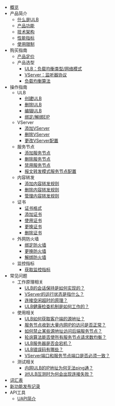 
* [概览](/ulb/README)
* 产品简介
    * [什么是ULB](/ulb/intro/whatisulb)
    * [产品功能](/ulb/intro/function)
    * [技术架构](/ulb/intro/architecture)
    * [性能指标](/ulb/intro/performance)
    * [使用限制](/ulb/intro/limit)
* 购买指南
    * [产品定价](/ulb/fast/price)
    * 产品选型
        * [ULB：负载均衡类型/网络模式](/ulb/fast/createulb/networktype)
        * [VServer：监听器协议](/ulb/fast/createulb/vservertype)
        * [负载均衡算法](/ulb/fast/createulb/algorithm)
* 操作指南
    * ULB
        * [创建ULB](/ulb/guide/ulb/createulb)
        * [删除ULB](/ulb/guide/ulb/deleteulb)
        * [编辑ULB](/ulb/guide/ulb/editulb)
        * [绑定/解绑EIP](/ulb/guide/ulb/eip)
    * VServer
        * [添加VServer](/ulb/guide/vserver/createvserver)
        * [删除VServer](/ulb/guide/vserver/deletevserver)
        * [更改VServer配置](/ulb/guide/vserver/editvserver)
    * 服务节点
        * [添加服务节点](/ulb/guide/realserver/addrealserver)
        * [删除服务节点](/ulb/guide/realserver/deleterealserver)
        * [禁用服务节点](/ulb/guide/realserver/disablerealserver)
        * [报文转发模式服务节点配置](/ulb/guide/realserver/editrealserver)
    * 内容转发
        * [添加内容转发规则](/ulb/guide/forwardpolicy/addrule)
        * [删除内容转发规则](/ulb/guide/forwardpolicy/deleterule)
        * [管理内容转发规则](/ulb/guide/forwardpolicy/editrule)
    * 证书
        * [证书格式](/ulb/guide/certificate/certificateformat)
        * [添加证书](/ulb/guide/certificate/addcertificate)
        * [使用证书](/ulb/guide/certificate/use)
        * [更换证书](/ulb/guide/certificate/replacecertificate)
        * [删除证书](/ulb/guide/certificate/deletecertificate)
    * 外网防火墙
        * [绑定防火墙](/ulb/guide/firewall/bindfirewall)
        * [更换防火墙](/ulb/guide/firewall/updatefirewall)
        * [解绑防火墙](/ulb/guide/firewall/unbindfirewall)
    * 监控指标
        * [获取监控指标](/ulb/guide/ulbmonitor/getmonitoring)
* 常见问题
   * 工作原理相关
        * [ULB的会话保持是如何实现的？](/ulb/faq/session)
        * [VServer的运行状态是指什么？](/ulb/faq/vserverstatus)
        * [连接空闲超时的原理？](/ulb/faq/idletimeout)
        * [ULB健康检查机制是如何工作的？](/ulb/faq/ulbhealthcheck)
   * 使用相关
        * [ULB如何获取客户端的源地址？](/ulb/faq/sourceip)
        * [服务节点收到大量内网IP的访问是否正常？](/ulb/faq/intranetip)
        * [如何禁止某些源地址访问后端服务节点？](/ulb/faq/firewall)
        * [轮询算法能否使所有服务节点请求数均衡？](/ulb/faq/pollingalgorithm)
        * [ULB服务器是否会宕机？](/ulb/faq/ulbserver)
        * [ULB错误码有哪些？](/ulb/faq/errorcode)
        * [VServer端口和服务节点端口是否必须一致？](/ulb/faq/vserverport)
   * 测试相关
        * [内网ULB的IP地址为何无法ping通？](/ulb/faq/ping)
        * [对ULB压测时为何会出现连接失败？](/ulb/faq/pressuretest)
* [词汇表](/ulb/_glossary)
* [新功能发布记录](/ulb/newfunctions)    
* API工具
    * [UAPI简介](/ulb/api/uapi)  
    
    
        
